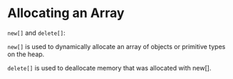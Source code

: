 # Allocating an Array

`new[]` and `delete[]`:

`new[]` is used to dynamically allocate an array of objects or primitive types on the heap.

`delete[]` is used to deallocate memory that was allocated with new[].
